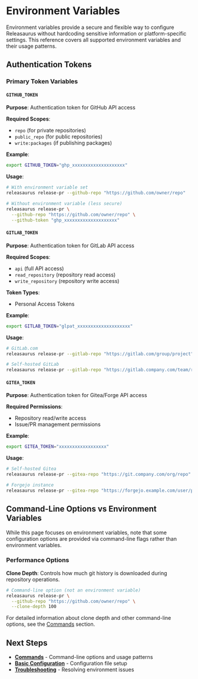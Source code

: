 # Environment Variables

Environment variables provide a secure and flexible way to configure Releasaurus without hardcoding sensitive information or platform-specific settings. This reference covers all supported environment variables and their usage patterns.

## Authentication Tokens

### Primary Token Variables

#### `GITHUB_TOKEN`

**Purpose**: Authentication token for GitHub API access

**Required Scopes**:

- `repo` (for private repositories)
- `public_repo` (for public repositories)
- `write:packages` (if publishing packages)

**Example**:

```bash
export GITHUB_TOKEN="ghp_xxxxxxxxxxxxxxxxxxxx"
```

**Usage**:

```bash
# With environment variable set
releasaurus release-pr --github-repo "https://github.com/owner/repo"

# Without environment variable (less secure)
releasaurus release-pr \
  --github-repo "https://github.com/owner/repo" \
  --github-token "ghp_xxxxxxxxxxxxxxxxxxxx"
```

#### `GITLAB_TOKEN`

**Purpose**: Authentication token for GitLab API access

**Required Scopes**:

- `api` (full API access)
- `read_repository` (repository read access)
- `write_repository` (repository write access)

**Token Types**:

- Personal Access Tokens

**Example**:

```bash
export GITLAB_TOKEN="glpat_xxxxxxxxxxxxxxxxxxxx"
```

**Usage**:

```bash
# GitLab.com
releasaurus release-pr --gitlab-repo "https://gitlab.com/group/project"

# Self-hosted GitLab
releasaurus release-pr --gitlab-repo "https://gitlab.company.com/team/repo"
```

#### `GITEA_TOKEN`

**Purpose**: Authentication token for Gitea/Forge API access

**Required Permissions**:

- Repository read/write access
- Issue/PR management permissions

**Example**:

```bash
export GITEA_TOKEN="xxxxxxxxxxxxxxxxxx"
```

**Usage**:

```bash
# Self-hosted Gitea
releasaurus release-pr --gitea-repo "https://git.company.com/org/repo"

# Forgejo instance
releasaurus release-pr --gitea-repo "https://forgejo.example.com/user/project"
```

## Command-Line Options vs Environment Variables

While this page focuses on environment variables, note that some configuration
options are provided via command-line flags rather than environment variables.

### Performance Options

**Clone Depth**: Controls how much git history is downloaded during repository
operations.

```bash
# Command-line option (not an environment variable)
releasaurus release-pr \
  --github-repo "https://github.com/owner/repo" \
  --clone-depth 100
```

For detailed information about clone depth and other command-line options, see
the [Commands](./commands.md#clone-depth-control) section.

## Next Steps

- **[Commands](./commands.md)** - Command-line options and usage patterns
- **[Basic Configuration](./basic-configuration.md)** - Configuration file setup
- **[Troubleshooting](./troubleshooting.md#authentication-issues)** - Resolving environment issues
